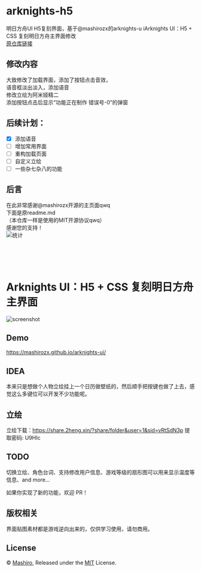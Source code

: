 # arknights-h5
明日方舟UI H5复刻界面，基于@mashirozx的arknights-u iArknights UI：H5 + CSS 复刻明日方舟主界面修改<br>
[原仓库链接](https://github.com/mashirozx/arknights-ui/)

## 修改内容
大致修改了加载界面，添加了按钮点击音效，<br>
语音框淡出淡入，添加语音<br>
修改立绘为阿米娅精二<br>
添加按钮点击后显示“功能正在制作 错误号-0”的弹窗<br>

## 后续计划：
- [x] 添加语音
- [ ] 增加常用界面
- [ ] 重构加载页面
- [ ] 自定义立绘
- [ ] 一些杂七杂八的功能

## 后言
在此非常感谢@mashirozx开源的主页面qwq<br>
下面是原readme.md<br>
（本仓库一样是使用的MIT开源协议qwq）<br>
感谢您的支持！<br>
![统计](https://count.getloli.com/get/@misaka10843?theme=elbooru)
<br>
<br><br>
<br>
<br>
# Arknights UI：H5 + CSS 复刻明日方舟主界面
![screenshot](screenshot.png)

## Demo
<https://mashirozx.github.io/arknights-ui/>

## IDEA
本来只是想做个人物立绘挂上一个日历做壁纸的，然后顺手把按键也做了上去，感觉这么多键位可以开发不少功能呢。

## 立绘
立绘下载：<https://share.2heng.xin/?share/folder&user=1&sid=vRtSdN3p> 提取密码: U9HIc

## TODO
切换立绘、角色台词、支持修改用户信息、游戏等级的扇形图可以用来显示温度等信息、and more...

如果你实现了新的功能，欢迎 PR！

## 版权相关
界面贴图素材都是游戏逆向出来的，仅供学习使用，请勿商用。

## License
© [Mashiro](https://github.com/mashirozx/), Released under the [MIT](https://github.com/mashirozx/arknights-ui/blob/master/LICENSE) License.
